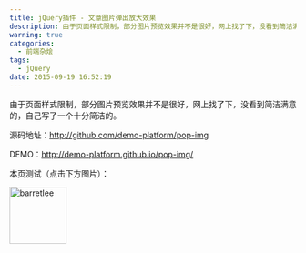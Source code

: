 ```yaml
---
title: jQuery插件 - 文章图片弹出放大效果
description: 由于页面样式限制，部分图片预览效果并不是很好，网上找了下，没看到简洁满意的，自己写了一个十分简洁的。
warning: true
categories:
  - 前端杂烩
tags:
  - jQuery
date: 2015-09-19 16:52:19
---
```



由于页面样式限制，部分图片预览效果并不是很好，网上找了下，没看到简洁满意的，自己写了一个十分简洁的。

<!--more-->

源码地址：<http://github.com/demo-platform/pop-img>

DEMO：<http://demo-platform.github.io/pop-img/>

本页测试（点击下方图片）：

<img src="http://www.barretlee.com/avatar.png" alt="barretlee" width="100" />

